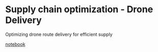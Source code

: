 # Supply chain optimization - Drone Delivery
 Optimizing drone route delivery for efficient supply
 
[notebook](Notebook/Drone.ipynb)
